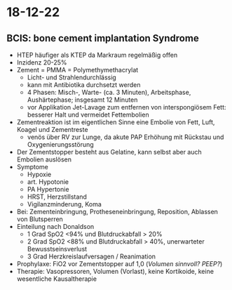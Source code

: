 # 18-12-22

## BCIS: bone cement implantation Syndrome

- HTEP häufiger als KTEP da Markraum regelmäßig offen
- Inzidenz 20-25%
- Zement = PMMA = Polymethymethacrylat
  - Licht- und Strahlendurchlässig
  - kann mit Antibiotika durchsetzt werden
  - 4 Phasen: Misch-, Warte- (ca. 3 Minuten), Arbeitsphase, Aushärtephase; insgesamt 12 Minuten
  - vor Applikation Jet-Lavage zum entfernen von interspongiösem Fett: besserer Halt und vermeidet Fettembolien
- Zementreaktion ist im eigentlichen Sinne eine Embolie von Fett, Luft, Koagel und Zementreste
  - venös über RV zur Lunge, da akute PAP Erhöhung mit Rückstau und Oxygenierungsstörung
- Der Zementstopper besteht aus Gelatine, kann selbst aber auch Embolien auslösen
- Symptome
  - Hypoxie
  - art. Hypotonie
  - PA Hypertonie
  - HRST, Herzstillstand
  - Vigilanzminderung, Koma
- Bei: Zementeinbringung, Protheseneinbringung, Reposition, Ablassen von Blutsperren
- Einteilung nach Donaldson
  - 1 Grad SpO2 <94% und Blutdruckabfall > 20%
  - 2 Grad SpO2 <88% und Blutdruckabfall > 40%, unerwarteter Bewusstseinsverlust
  - 3 Grad Herzkreislaufversagen / Reanimation
- Prophylaxe: FiO2 vor Zementstopper auf 1,0 (*Volumen sinnvoll? PEEP?*)
- Therapie: Vasopressoren, Volumen (Vorlast), keine Kortikoide, keine wesentliche Kausaltherapie
